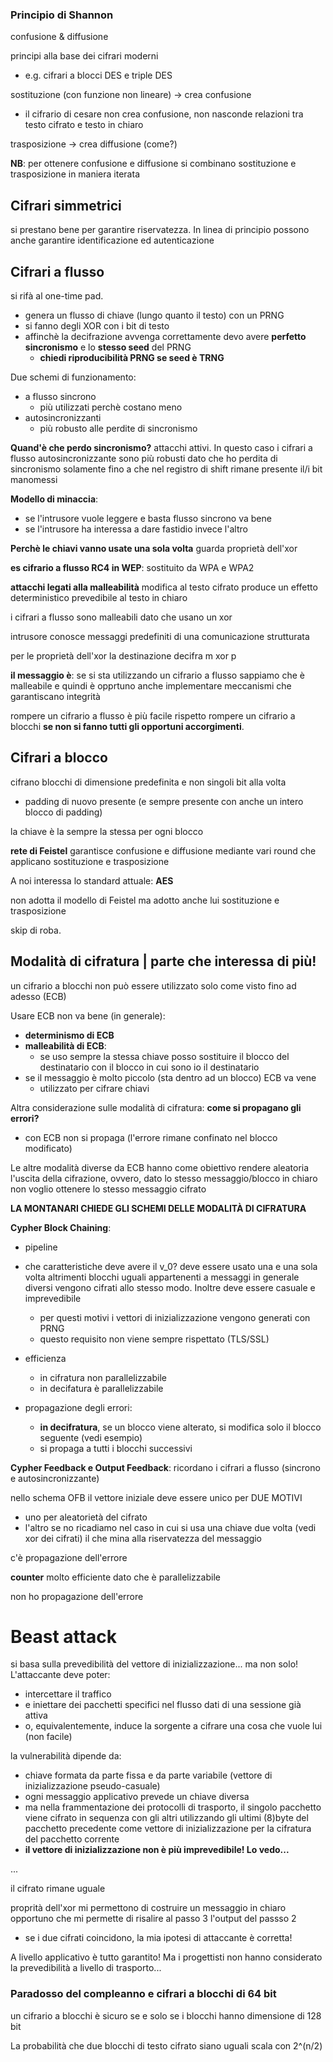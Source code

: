 ### Principio di Shannon
confusione & diffusione

principi alla base dei cifrari moderni
- e.g. cifrari a blocci DES e triple DES

sostituzione (con funzione non lineare) -> crea confusione
- il cifrario di cesare non crea confusione, non nasconde relazioni tra testo cifrato e testo in chiaro

trasposizione   -> crea diffusione (come?)

**NB**: per ottenere confusione e diffusione si combinano sostituzione e trasposizione in maniera iterata






## Cifrari simmetrici
si prestano bene per garantire riservatezza. In linea di principio possono anche garantire identificazione ed autenticazione



## Cifrari a flusso
si rifà al one-time pad. 

- genera un flusso di chiave (lungo quanto il testo) con un PRNG
- si fanno degli XOR con i bit di testo
- affinchè la decifrazione avvenga correttamente devo avere **perfetto sincronismo** e lo **stesso seed** del PRNG
    - **chiedi riproducibilità PRNG se seed è TRNG**

Due schemi di funzionamento:
- a flusso sincrono
    - più utilizzati perchè costano meno
- autosincronizzanti
    - più robusto alle perdite di sincronismo
    
**Quand'è che perdo sincronismo?**
attacchi attivi. In questo caso i cifrari a flusso autosincronizzante sono più robusti dato che ho perdita di sincronismo solamente fino a che nel registro di shift rimane presente il/i bit manomessi

**Modello di minaccia**:
- se l'intrusore vuole leggere e basta flusso sincrono va bene
- se l'intrusore ha interessa a dare fastidio invece l'altro


**Perchè le chiavi vanno usate una sola volta**
guarda proprietà dell'xor


**es cifrario a flusso RC4 in WEP**:
sostituito da WPA e WPA2


**attacchi legati alla malleabilità**
modifica al testo cifrato produce un effetto deterministico prevedibile al testo in chiaro

i cifrari a flusso sono malleabili dato che usano un xor

intrusore conosce messaggi predefiniti di una comunicazione strutturata

per le proprietà dell'xor la destinazione decifra m xor p

**il messaggio è**: se si sta utilizzando un cifrario a flusso sappiamo che è malleabile e quindi è opprtuno anche implementare meccanismi che garantiscano integrità



rompere un cifrario a flusso è più facile rispetto rompere un cifrario a blocchi **se non si fanno tutti gli opportuni accorgimenti**.




## Cifrari a blocco
cifrano blocchi di dimensione predefinita e non singoli bit alla volta
- padding di nuovo presente (e sempre presente con anche un intero blocco di padding)

la chiave è la sempre la stessa per ogni blocco





**rete di Feistel**
garantisce confusione e diffusione mediante vari round che applicano sostituzione e trasposizione



A noi interessa lo standard attuale: **AES**

non adotta il modello di Feistel ma adotto anche lui sostituzione e trasposizione


skip di roba.


## Modalità di cifratura | parte che interessa di più!
un cifrario a blocchi non può essere utilizzato solo come visto fino ad adesso (ECB)

Usare ECB non va bene (in generale):
- **determinismo di ECB**
- **malleabilità di ECB**:
    - se uso sempre la stessa chiave posso sostituire il blocco del destinatario con il blocco in cui sono io il destinatario
- se il messaggio è molto piccolo (sta dentro ad un blocco) ECB va vene
    - utilizzato per cifrare chiavi

Altra considerazione sulle modalità di cifratura: **come si propagano gli errori?**
- con ECB non si propaga (l'errore rimane confinato nel blocco modificato)

Le altre modalità diverse da ECB hanno come obiettivo rendere aleatoria l'uscita della cifrazione, ovvero, dato lo stesso messaggio/blocco in chiaro non voglio ottenere lo stesso messaggio cifrato


**LA MONTANARI CHIEDE GLI SCHEMI DELLE MODALITÀ DI CIFRATURA**

**Cypher Block Chaining**:
- pipeline
- che caratteristiche deve avere il v_0? deve essere usato una e una sola volta altrimenti blocchi uguali appartenenti a messaggi in generale diversi vengono cifrati allo stesso modo. Inoltre deve essere casuale e imprevedibile
    - per questi motivi i vettori di inizializzazione vengono generati con PRNG
    - questo requisito non viene sempre rispettato (TLS/SSL)

- efficienza
    - in cifratura non parallelizzabile
    - in decifatura è parallelizzabile

- propagazione degli errori: 
    - **in decifratura**, se un blocco viene alterato, si modifica solo il blocco seguente (vedi esempio)
    - si propaga a tutti i blocchi successivi




**Cypher Feedback e Output Feedback**:
ricordano i cifrari a flusso (sincrono e autosincronizzante)


nello schema OFB il vettore iniziale deve essere unico per DUE MOTIVI
- uno per aleatorietà del cifrato
- l'altro se no ricadiamo nel caso in cui si usa una chiave due volta (vedi xor dei cifrati) il che mina alla riservatezza del messaggio

c'è propagazione dell'errore


**counter**
molto efficiente dato che è parallelizzabile

non ho propagazione dell'errore


# Beast attack
si basa sulla prevedibilità del vettore di inizializzazione... ma non solo! L'attaccante deve poter:
- intercettare il traffico
- e iniettare dei pacchetti specifici nel flusso dati di una sessione già attiva
- o, equivalentemente, induce la sorgente a cifrare una cosa che vuole lui (non facile)

la vulnerabilità dipende da:
- chiave formata da parte fissa e da parte variabile (vettore di inizializzazione pseudo-casuale)
- ogni messaggio applicativo prevede un chiave diversa
- ma nella frammentazione dei protocolli di trasporto, il singolo pacchetto viene cifrato in sequenza con gli altri utilizzando gli ultimi (8)byte del pacchetto precedente come vettore di inizializzazione per la cifratura del pacchetto corrente
- **il vettore di inizializzazione non è più imprevedibile! Lo vedo...** 

...

il cifrato rimane uguale

proprità dell'xor mi permettono di costruire un messaggio in chiaro opportuno che mi permette di risalire al passo 3 l'output del passso 2
- se i due cifrati coincidono, la mia ipotesi di attaccante è corretta!



A livello applicativo è tutto garantito! Ma i progettisti non hanno considerato la prevedibilità a livello di trasporto...




### Paradosso del compleanno e cifrari a blocchi di 64 bit
un cifrario a blocchi è sicuro se e solo se i blocchi hanno dimensione di 128 bit

La probabilità che due blocchi di testo cifrato siano uguali scala con 2^(n/2)